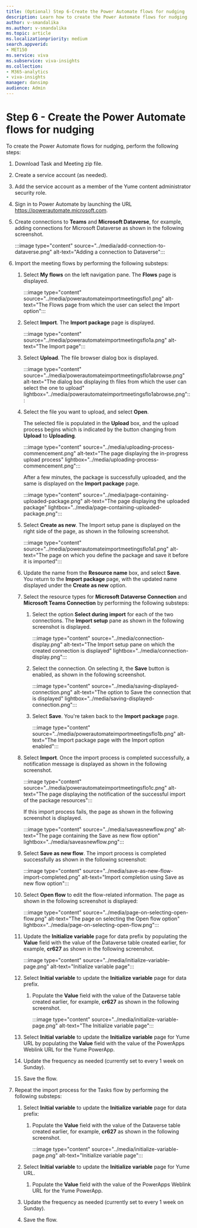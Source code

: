 ```yaml
---
title: (Optional) Step 6-Create the Power Automate flows for nudging
description: Learn how to create the Power Automate flows for nudging
author: v-smandalika
ms.author: v-smandalika
ms.topic: article
ms.localizationpriority: medium 
search.appverid:
- MET150
ms.service: viva 
ms.subservice: viva-insights
ms.collection: 
- M365-analytics
- viva-insights
manager: dansimp
audience: Admin
---
```


# Step 6 - Create the Power Automate flows for nudging

To create the Power Automate flows for nudging, perform the following steps:
1. Download Task and Meeting zip file.
1. Create a service account (as needed).
1. Add the service account as a member of the Yume content administrator security role.
1. Sign in to Power Automate by launching the URL https://powerautomate.microsoft.com.
1. Create connections to **Teams** and **Microsoft Dataverse**, for example, adding connections for Microsoft Dataverse as shown in the following screenshot.

   :::image type="content" source="../media/add-connection-to-dataverse.png" alt-text="Adding a connection to Dataverse":::

1. Import the meeting flows by performing the following substeps:
    1. Select **My flows** on the left navigation pane. The **Flows** page is displayed.
    
       :::image type="content" source="../media/powerautomateimportmeetingsflo1.png" alt-text="The Flows page from which the user can select the Import option":::

    1. Select **Import**. The **Import package** page is displayed.
    
       :::image type="content" source="../media/powerautomateimportmeetingsflo1a.png" alt-text="The Import page":::

    1.  Select **Upload**. The file browser dialog box is displayed.
    
        :::image type="content" source="../media/powerautomateimportmeetingsflo1abrowse.png" alt-text="The dialog box displaying th files from which the user can select the one to upload" lightbox="../media/powerautomateimportmeetingsflo1abrowse.png":::

    1. Select the file you want to upload, and select **Open**.
    
       The selected file is populated in the **Upload** box, and the upload process begins which is indicated by the button changing from **Upload** to **Uploading**.

       :::image type="content" source="../media/uploading-process-commencement.png" alt-text="The page displaying the in-progress upload process" lightbox="../media/uploading-process-commencement.png":::

       After a few minutes, the package is successfully uploaded, and the same is displayed on the **Import package** page.

       :::image type="content" source="../media/page-containing-uploaded-package.png" alt-text="The page displaying the uploaded package" lightbox="../media/page-containing-uploaded-package.png":::
     
    1. Select **Create as new**. The Import setup pane is displayed on the right side of the page, as shown in the following screenshot.
    
       :::image type="content" source="../media/powerautomateimportmeetingsflo1a1.png" alt-text="The page on which you define the package and save it before it is imported":::

    1. Update the name from the **Resource name** box, and select **Save**. You return to the **Import package** page, with the updated name displayed under the **Create as new** option.
    1. Select the resource types for **Microsoft Dataverse Connection** and **Microsoft Teams Connection** by performing the following substeps:
        1. Select the option **Select during import** for each of the two connections.
           The **Import setup** pane as shown in the following screenshot is displayed.

           :::image type="content" source="../media/connection-display.png" alt-text="The Import setup pane on which the created connection is displayed" lightbox="../media/connection-display.png":::

        1. Select the connection. On selecting it, the **Save** button is enabled, as shown in the following screenshot.
        
           :::image type="content" source="../media/saving-displayed-connection.png" alt-text="The option to Save the connection that is displayed" lightbox="../media/saving-displayed-connection.png":::

        1. Select **Save**. You're taken back to the **Import package** page.

           :::image type="content" source="../media/powerautomateimportmeetingsflo1b.png" alt-text="The Import package page with the Import option enabled":::  

    1. Select **Import**. Once the import process is completed successfully, a notification message is displayed as shown in the following screenshot.
   
       :::image type="content" source="../media/powerautomateimportmeetingsflo1c.png" alt-text="The page displaying the notification of the successful import of the package resources":::

       If this import process fails, the page as shown in the following screenshot is displayed.

       :::image type="content" source="../media/saveasnewflow.png" alt-text="The page containing the Save as new flow option" lightbox="../media/saveasnewflow.png":::
           
    1. Select **Save as new flow**. The import process is completed successfully as shown in the following screenshot:
    
       :::image type="content" source="../media/save-as-new-flow-import-completed.png" alt-text="Import completion using Save as new flow option":::
         
    1. Select **Open flow** to edit the flow-related information. The page as shown in the following screenshot is displayed:
    
       :::image type="content" source="../media/page-on-selecting-open-flow.png" alt-text="The page on selecting the Open flow option" lightbox="../media/page-on-selecting-open-flow.png":::
       
    1. Update the **Initialize variable** page for data prefix by populating the **Value** field with the value of the Dataverse table created earlier, for example, **cr627** as shown in the following screenshot.
      
       :::image type="content" source="../media/initialize-variable-page.png" alt-text="Initialize variable page":::

    1. Select **Initial variable** to update the **Initialize variable** page for data prefix.
        1. Populate the **Value** field with the value of the Dataverse table created earlier, for example, **cr627** as shown in the following screenshot.
        
           :::image type="content" source="../media/initialize-variable-page.png" alt-text="The Initialize variable page":::

    1. Select **Initial variable** to update the **Initialize variable** page for Yume URL by populating the **Value** field with the value of the PowerApps Weblink URL for the Yume PowerApp.
    1. Update the frequency as needed (currently set to every 1 week on Sunday).
    1. Save the flow.
1. Repeat the import process for the Tasks flow by performing the following substeps:
    1. Select **Initial variable** to update the **Initialize variable** page for data prefix:
        1. Populate the **Value** field with the value of the Dataverse table created earlier, for example, **cr627** as shown in the following screenshot.
        
           :::image type="content" source="../media/initialize-variable-page.png" alt-text="Initialize variable page":::

    1. Select **Initial variable** to update the **Initialize variable** page for Yume URL.
        1. Populate the **Value** field with the value of the PowerApps Weblink URL for the Yume PowerApp.
    1. Update the frequency as needed (currently set to every 1 week on Sunday).
    1. Save the flow.